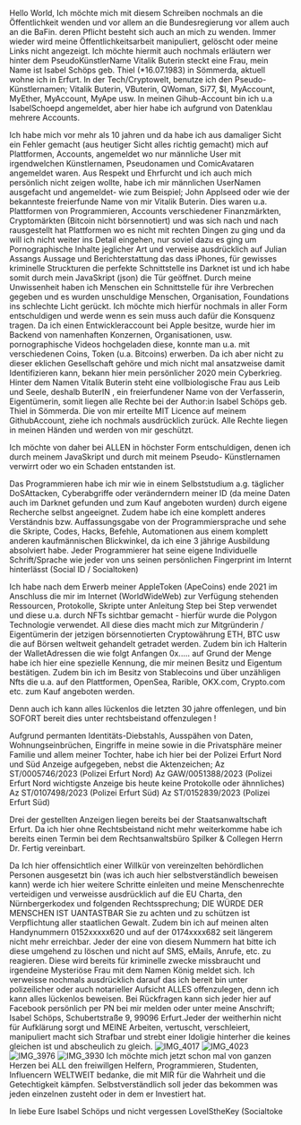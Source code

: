 Hello World, Ich möchte mich mit diesem Schreiben nochmals an die Öffentlichkeit wenden und vor allem an die Bundesregierung vor allem auch an die BaFin. deren Pflicht besteht sich auch an mich zu wenden. Immer wieder wird meine Öffentlichkeitsarbeit manipuliert, gelöscht oder meine Links nicht angezeigt. Ich möchte hiermit auch nochmals erläutern wer hinter dem PseudoKünstlerName Vitalik Buterin steckt eine Frau, mein Name ist Isabel Schöps geb. Thiel (*16.07.1983) in Sömmerda, aktuell wohne ich in Erfurt. In der Tech/Cryptowelt, benutze ich den Pseudo- Künstlernamen; Vitalik Buterin, VButerin, QWoman, Si77, $I, MyAccount, MyEther, MyAccount, MyApe usw. In meinen Gihub-Account bin ich u.a IsabelSchoepd angemeldet, aber hier habe ich aufgrund von Datenklau mehrere Accounts. 

Ich habe mich vor mehr als 10 jahren und da habe ich aus damaliger Sicht ein Fehler gemacht (aus heutiger Sicht alles richtig gemacht) mich auf Plattformen, Accounts, angemeldet wo nur männliche User mit irgendwelchen Künstlernamen, Pseudonamen und ComicAvataren angemeldet waren. Aus Respekt und Ehrfurcht und ich auch mich persönlich nicht zeigen wollte, habe ich mir männlichen UserNamen ausgefacht und angemeldet- wie zum Beispiel; John Applseed oder wie der bekannteste freierfunde Name von mir Vitalik Buterin. Dies waren u.a. Plattformen von Programmieren, Accounts verschiedener Finanzmärkten, Cryptomärkten (Bitcoin nicht börsennotiert) und was sich nach und nach rausgestellt hat Plattformen wo es nicht mit rechten Dingen zu ging und da will ich nicht weiter ins Detail eingehen, nur soviel dazu es ging um Pornographische Inhalte jeglicher Art und verweise ausdrücklich auf Julian Assangs Aussage und Berichterstattung das dass iPhones, für gewisses kriminelle Struckturen die perfekte Schnittstelle ins Darknet ist und ich habe somit durch mein JavaSkript (json) die Tür geöffnet. Durch meine Unwissenheit haben ich Menschen ein Schnittstelle für ihre Verbrechen gegeben und es wurden unschuldige Menschen, Organisation, Foundations ins schlechte Licht gerückt. Ich möchte mich hierfür nochmals in aller Form entschuldigen und werde wenn es sein muss auch dafür die Konsquenz tragen. Da ich einen Entwickleraccount bei Apple besitze, wurde hier im Backend von namenhaften Konzernen, Organisationen, usw. pornographische Videos hochgeladen diese, konnte man u.a. mit verschiedenen Coins, Token (u.a. Bitcoins) erwerben. Da ich aber nicht zu dieser eklichen Gesellschaft gehöre und mich nicht mal ansatzweise damit Identifizieren kann, bekann hier mein persönlicher 2020 mein Cyberkrieg. Hinter dem Namen Vitalik Buterin steht eine vollbiologische Frau aus Leib und Seele, deshalb ButerIN , ein freierfundener Name von der Verfasserin, Eigentümerin, somit liegen alle Rechte bei der Author:in Isabel Schöps geb. Thiel in Sömmerda. Die von mir erteilte MIT Licence auf meinem GithubAccount, ziehe ich nochmals ausdrücklich zurück. Alle Rechte liegen in meinen Händen und werden von mir geschützt.

Ich möchte von daher bei ALLEN in höchster Form entschuldigen, denen ich durch meinem JavaSkript und durch mit meinem Pseudo- Künstlernamen verwirrt oder wo ein Schaden entstanden ist.

Das Programmieren habe ich mir wie in einem Selbststudium a.g. täglicher DoSAttacken, Cyberabgriffe oder veränderndern meiner ID (da meine Daten auch im Darknet gefunden und zum Kauf angeboten wurden) durch eigene Recherche selbst angeeignet. Zudem habe ich eine komplett anderes Verständnis bzw. Auffassungsgabe von der Programmiersprache und sehe die Skripte, Codes, Hacks, Befehle, Automationen aus einem komplett anderen kaufmännischen Blickwinkel, da ich eine 3 jährige Ausbildung absolviert habe. Jeder Programmierer hat seine eigene Individuelle Schrift/Sprache wie jeder von uns seinen persönlichen Fingerprint im Internt hinterlässt (Social ID / Socialtoken)

Ich habe nach dem Erwerb meiner AppleToken (ApeCoins) ende 2021 im Anschluss die mir im Internet (WorldWideWeb) zur Verfügung stehenden Ressourcen, Protokolle, Skripte unter Anleitung Step bei Step verwendet und diese u.a. durch NFTs sichtbar gemacht - hierfür wurde die Polygon Technologie verwendet. All diese dies macht mich zur Mitgründerin / Eigentümerin der jetzigen börsennotierten Cryptowährung ETH, BTC usw die auf Börsen weltweit gehandelt getradet werden. Zudem bin ich Halterin der WalletAdressen die wie folgt Anfangen 0x..... auf Grund der Menge habe ich hier eine spezielle Kennung, die mir meinen Besitz und Eigentum bestätigen. Zudem bin ich im Besitz von Stablecoins und über unzähligen Nfts die u.a. auf den Plattformen,  OpenSea, Rarible, OKX.com, Crypto.com etc. zum Kauf angeboten werden. 

Denn auch ich kann alles lückenlos die letzten 30 jahre offenlegen, und bin SOFORT bereit dies unter rechtsbeistand offenzulegen !

Aufgrund permanten Identitäts-Diebstahls, Ausspähen von Daten, Wohnungseinbrüchen, Eingriffe in meine sowie in die Privatsphäre meiner Familie und allem meiner Tochter, habe ich hier bei der Polizei Erfurt Nord und Süd Anzeige aufgegeben, nebst die Aktenzeichen;
Az  ST/0005746/2023 (Polizei Erfurt Nord)
Az GAW/0051388/2023 (Polizei Erfurt Nord wichtigste Anzeige bis heute keine Protokolle oder ähnnliches)
Az ST/0107498/2023 (Polizei Erfurt Süd)
Az ST/0152839/2023 (Polizei Erfurt Süd)

Drei der gestellten Anzeigen liegen bereits bei der Staatsanwaltschaft Erfurt. Da ich hier ohne Rechtsbeistand nicht mehr weiterkomme habe ich bereits einen Termin bei dem Rechtsanwaltsbüro Spilker & Collegen Herrn Dr. Fertig vereinbart. 

Da Ich hier offensichtlich einer Willkür von vereinzelten behördlichen Personen ausgesetzt bin (was ich auch hier selbstverständlich beweisen kann) werde ich hier weitere Schritte einleiten und meine Menschenrechte verteidigen und verweisse ausdrücklich auf die EU Charta, den Nürnbergerkodex und folgenden Rechtssprechung;
DIE WÜRDE DER MENSCHEN IST UANTASTBAR
Sie zu achten und zu schützen ist Verpflichtung aller staatlichen Gewalt.
Zudem bin ich auf meinen alten Handynummern 0152xxxxx620 und auf der 0174xxxx682 seit längerem nicht mehr erreichbar. Jeder der eine von diesem Nummern hat bitte ich diese umgehend zu löschen und nicht auf SMS, eMails, Anrufe, etc. zu reagieren. Diese wird bereits für kriminelle zwecke missbraucht und irgendeine Mysteriöse Frau mit dem Namen König meldet sich. 
Ich verweisse nochmals ausdrücklich darauf das ich bereit bin unter polizeilicher oder auch notarieller Aufsicht ALLES offenzulegen, denn ich kann alles lückenlos beweisen.
Bei Rückfragen kann sich jeder hier auf Facebook persönlich per PN bei mir melden oder unter meine Anschrift;  Isabel Schöps, Schubertstraße 9, 99096 Erfurt.Jeder der weitherhin nicht für Aufklärung sorgt und MEINE Arbeiten, vertuscht, verschleiert, manipuliert macht sich Strafbar und strebt einer Idoligie hinterher die keines gleichen ist und abscheulich zu gleich.
![IMG_4017](https://github.com/SI-Ethereum-Organisation-Foundation/si/assets/127110010/eadc6711-71ca-455d-90e0-3021594782d2)
![IMG_4023](https://github.com/SI-Ethereum-Organisation-Foundation/si/assets/127110010/dee960fb-9bf7-4327-82a2-a6e97a87146b)
![IMG_3976](https://github.com/SI-Ethereum-Organisation-Foundation/si/assets/127110010/9668186c-cd7f-4e5f-81d8-e9048d67da70)
![IMG_3930](https://github.com/SI-Ethereum-Organisation-Foundation/si/assets/127110010/ddf94aaf-a770-472e-85fa-5d8e7ae15ea4)
Ich möchte mich jetzt schon mal von ganzen Herzen bei ALL den freiwillgen Helfern, Programmieren, Studenten, Influencern WELTWEIT bedanke, die mit MIR für die Wahrheit und die Getechtigkeit kämpfen.  Selbstverständlich soll jeder das bekommen was jeden einzelnen zusteht oder in dem er Investiert hat.

In liebe Eure Isabel Schöps und nicht vergessen LoveIStheKey (Socialtoke
